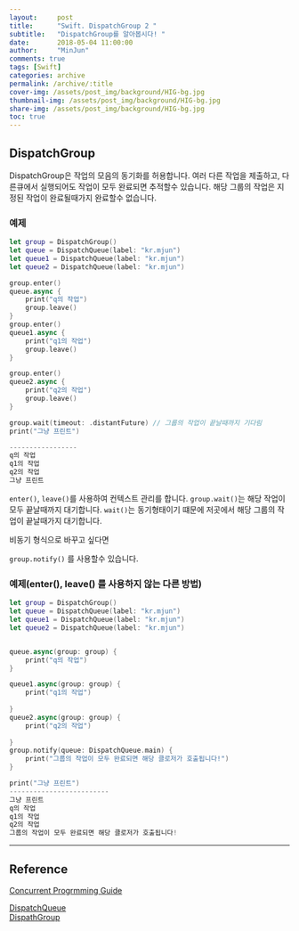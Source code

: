 ```yaml
---
layout:     post
title:      "Swift. DispatchGroup 2 "
subtitle:   "DispatchGroup를 알아봅시다! "
date:       2018-05-04 11:00:00
author:     "MinJun"
comments: true 
tags: [Swift]
categories: archive
permalink: /archive/:title
cover-img: /assets/post_img/background/HIG-bg.jpg
thumbnail-img: /assets/post_img/background/HIG-bg.jpg
share-img: /assets/post_img/background/HIG-bg.jpg
toc: true
---
```


## DispatchGroup 

DispatchGroup은 작업의 모음의 동기화를 허용합니다. 여러 다른 작업을 제출하고, 다른큐에서 실행되어도 작업이 모두 완료되면 추적할수 있습니다. 해당 그룹의 작업은 지정된 작업이 완료될때가지 완료할수 없습니다. 

### 예제 

```swift
let group = DispatchGroup()
let queue = DispatchQueue(label: "kr.mjun")
let queue1 = DispatchQueue(label: "kr.mjun")
let queue2 = DispatchQueue(label: "kr.mjun")

group.enter()
queue.async {
    print("q의 작업")
    group.leave()
}
group.enter()
queue1.async {
    print("q1의 작업")
    group.leave()
}

group.enter()
queue2.async {
    print("q2의 작업")
    group.leave()
}

group.wait(timeout: .distantFuture) // 그룹의 작업이 끝날때까지 기다림
print("그냥 프린트")

-----------------
q의 작업
q1의 작업
q2의 작업
그냥 프린트
```

`enter()`, `leave()`를 사용하여 컨텍스트 관리를 합니다. `group.wait()`는 해당 작업이 모두 끝날때까지 대기합니다. `wait()`는 동기형태이기 떄문에 저곳에서 해당 그룹의 작업이 끝날때가지 대기합니다. 

비동기 형식으로 바꾸고 싶다면

`group.notify()` 를 사용할수 있습니다.

### 예제(enter(), leave() 를 사용하지 않는 다른 방법)

```swift
let group = DispatchGroup()
let queue = DispatchQueue(label: "kr.mjun")
let queue1 = DispatchQueue(label: "kr.mjun")
let queue2 = DispatchQueue(label: "kr.mjun")


queue.async(group: group) {
    print("q의 작업")
}

queue1.async(group: group) {
    print("q1의 작업")
    
}
queue2.async(group: group) {
    print("q2의 작업")
    
}
group.notify(queue: DispatchQueue.main) {
    print("그룹의 작업이 모두 완료되면 해당 클로저가 호출됩니다!")
}

print("그냥 프린트")
-------------------------
그냥 프린트
q의 작업
q1의 작업
q2의 작업
그룹의 작업이 모두 완료되면 해당 클로저가 호출됩니다!
```


---

## Reference 

[Concurrent Progrmming Guide](https://developer.apple.com/library/content/documentation/General/Conceptual/ConcurrencyProgrammingGuide/OperationQueues/OperationQueues.html#//apple_ref/doc/uid/TP40008091-CH102-SW15)<br>

[DispatchQueue](https://developer.apple.com/documentation/dispatch/dispatchqueue)<br>
[DispathGroup](https://developer.apple.com/documentation/dispatch/dispatchgroup)